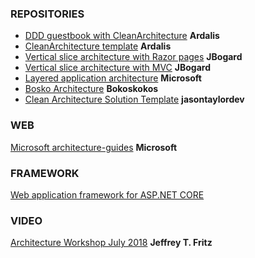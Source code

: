 ### REPOSITORIES

* [DDD guestbook with CleanArchitecture](https://github.com/ardalis/ddd-guestbook) **Ardalis**
* [CleanArchitecture template](https://github.com/ardalis/CleanArchitecture) **Ardalis**
* [Vertical slice architecture with Razor pages](https://github.com/jbogard/ContosoUniversityDotNetCore-Pages) **JBogard**
* [Vertical slice architecture with MVC](https://github.com/jbogard/ContosoUniversityDotNetCore) **JBogard**
* [Layered application architecture](https://github.com/dotnet-architecture/eShopOnWeb) **Microsoft**
* [Bosko Architecture](https://github.com/bokoskokos/PatternTest) **Bokoskokos**
* [Clean Architecture Solution Template](https://github.com/jasontaylordev/CleanArchitecture) **jasontaylordev**

### WEB
[Microsoft architecture-guides](https://dotnet.microsoft.com/learn/dotnet/architecture-guides) **Microsoft**

### FRAMEWORK
[Web application framework for ASP.NET CORE](https://abp.io/)

### VIDEO
[Architecture Workshop July 2018](https://www.youtube.com/playlist?list=PLVMqA0_8O85x-aurj1KphxUeWTeTlYkGM) **Jeffrey T. Fritz**


